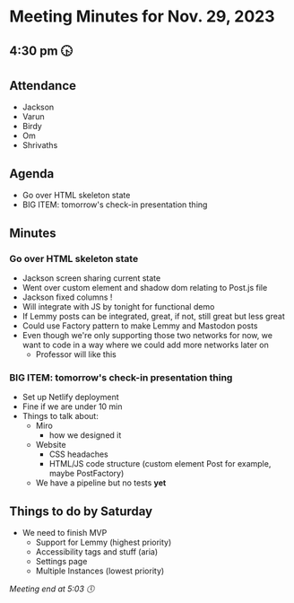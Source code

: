 # Meeting Minutes for Nov. 29, 2023
## 4:30 pm :clock430:

## Attendance
- Jackson
- Varun
- Birdy
- Om
- Shrivaths

## Agenda
- Go over HTML skeleton state
- BIG ITEM: tomorrow's check-in presentation thing

## Minutes
### Go over HTML skeleton state
- Jackson screen sharing current state
- Went over custom element and shadow dom relating to Post.js file
- Jackson fixed columns !
- Will integrate with JS by tonight for functional demo
- If Lemmy posts can be integrated, great, if not, still great but less great
- Could use Factory pattern to make Lemmy and Mastodon posts
- Even though we're only supporting those two networks for now, we want to code in a way where we could add more networks later on
  - Professor will like this

### BIG ITEM: tomorrow's check-in presentation thing
- Set up Netlify deployment
- Fine if we are under 10 min
- Things to talk about:
  - Miro
    - how we designed it
  - Website
    - CSS headaches
    - HTML/JS code structure (custom element Post for example, maybe PostFactory)
  - We have a pipeline but no tests **yet**

## Things to do by Saturday
- We need to finish MVP
  - Support for Lemmy (highest priority)
  - Accessibility tags and stuff (aria)
  - Settings page
  - Multiple Instances (lowest priority)

*Meeting end at 5:03 🕔*
